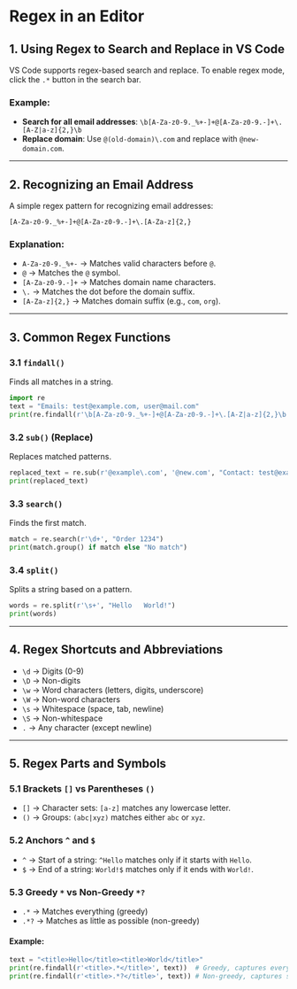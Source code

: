 # Regex in an Editor

## 1. Using Regex to Search and Replace in VS Code
VS Code supports regex-based search and replace. To enable regex mode, click the `.*` button in the search bar.

### Example:
- **Search for all email addresses**: `\b[A-Za-z0-9._%+-]+@[A-Za-z0-9.-]+\.[A-Z|a-z]{2,}\b`
- **Replace domain**: Use `@(old-domain)\.com` and replace with `@new-domain.com`.

---

## 2. Recognizing an Email Address
A simple regex pattern for recognizing email addresses:
```
[A-Za-z0-9._%+-]+@[A-Za-z0-9.-]+\.[A-Za-z]{2,}
```
### Explanation:
- `A-Za-z0-9._%+-` → Matches valid characters before `@`.
- `@` → Matches the `@` symbol.
- `[A-Za-z0-9.-]+` → Matches domain name characters.
- `\.` → Matches the dot before the domain suffix.
- `[A-Za-z]{2,}` → Matches domain suffix (e.g., `com`, `org`).

---

## 3. Common Regex Functions
### 3.1 `findall()`
Finds all matches in a string.
```python
import re
text = "Emails: test@example.com, user@mail.com"
print(re.findall(r'\b[A-Za-z0-9._%+-]+@[A-Za-z0-9.-]+\.[A-Z|a-z]{2,}\b', text))
```

### 3.2 `sub()` (Replace)
Replaces matched patterns.
```python
replaced_text = re.sub(r'@example\.com', '@new.com', "Contact: test@example.com")
print(replaced_text)
```

### 3.3 `search()`
Finds the first match.
```python
match = re.search(r'\d+', "Order 1234")
print(match.group() if match else "No match")
```

### 3.4 `split()`
Splits a string based on a pattern.
```python
words = re.split(r'\s+', "Hello   World!")
print(words)
```

---

## 4. Regex Shortcuts and Abbreviations
- `\d` → Digits (0-9)
- `\D` → Non-digits
- `\w` → Word characters (letters, digits, underscore)
- `\W` → Non-word characters
- `\s` → Whitespace (space, tab, newline)
- `\S` → Non-whitespace
- `.` → Any character (except newline)

---

## 5. Regex Parts and Symbols
### 5.1 Brackets `[]` vs Parentheses `()`
- `[]` → Character sets: `[a-z]` matches any lowercase letter.
- `()` → Groups: `(abc|xyz)` matches either `abc` or `xyz`.

### 5.2 Anchors `^` and `$`
- `^` → Start of a string: `^Hello` matches only if it starts with `Hello`.
- `$` → End of a string: `World!$` matches only if it ends with `World!`.

### 5.3 Greedy `*` vs Non-Greedy `*?`
- `.*` → Matches everything (greedy)
- `.*?` → Matches as little as possible (non-greedy)

#### Example:
```python
text = "<title>Hello</title><title>World</title>"
print(re.findall(r'<title>.*</title>', text))  # Greedy, captures everything
print(re.findall(r'<title>.*?</title>', text)) # Non-greedy, captures separately
```